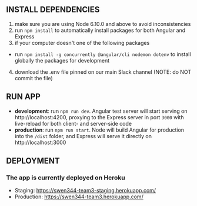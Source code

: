 ## INSTALL DEPENDENCIES
1. make sure you are using Node 6.10.0 and above to avoid inconsistencies
2. run `npm install` to automatically install packages for both Angular and Express
3. if your computer doesn't one of the following packages
  - run `npm install -g concurrently @angular/cli nodemon dotenv` to install globally the packages for development
4. download the .env file pinned on our main Slack channel (NOTE: do NOT commit the file)

## RUN APP
- **development**: run `npm run dev`. Angular test server will start serving on http://localhost:4200, proxying to the Express server in port `3000` with live-reload for both client- and server-side code
- **production**: run `npm run start`. Node will build Angular for production into the `/dist` folder, and Express will serve it directly on http://localhost:3000

## DEPLOYMENT 
### The app is currently deployed on Heroku
- Staging: https://swen344-team3-staging.herokuapp.com/
- Production: https://swen344-team3.herokuapp.com/
